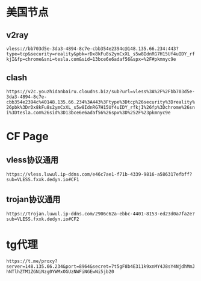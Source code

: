 # 美国节点

## v2ray
`vless://bb703d5e-3da3-4894-8c7e-cbb354e2394c@148.135.66.234:443?type=tcp&security=reality&pbk=rDx8kFu8s2ymCxXL_s5w8IdnRG7H15Uf4uIDY_rfkjI&fp=chrome&sni=tesla.com&sid=13bce6e6adaf56&spx=%2F#pkmnyc9e`
## clash
`https://v2c.youzhidanbairu.cloudns.biz/sub?url=vless%3A%2F%2Fbb703d5e-3da3-4894-8c7e-cbb354e2394c%40148.135.66.234%3A443%3Ftype%3Dtcp%26security%3Dreality%26pbk%3DrDx8kFu8s2ymCxXL_s5w8IdnRG7H15Uf4uIDY_rfkjI%26fp%3Dchrome%26sni%3Dtesla.com%26sid%3D13bce6e6adaf56%26spx%3D%252F%23pkmnyc9e
`
# CF Page

## vless协议通用
`https://vless.luwul.ip-ddns.com/e46c7ae1-f71b-4339-9816-a586317efbff?sub=VLESS.fxxk.dedyn.io#CF1
`
## trojan协议通用
`https://trojan.luwul.ip-ddns.com/2906c62a-ebbc-4401-8153-ed23d0a7fa2e?sub=VLESS.fxxk.dedyn.io#CF2
`
# tg代理

`https://t.me/proxy?server=148.135.66.234&port=8964&secret=7t5gF8b4E311k9xnMY4J8sY4NjdhMmJhNTlhZTM1ZGNiNzg0YWMxOGUzNWFiNGEwNi5jb20`
